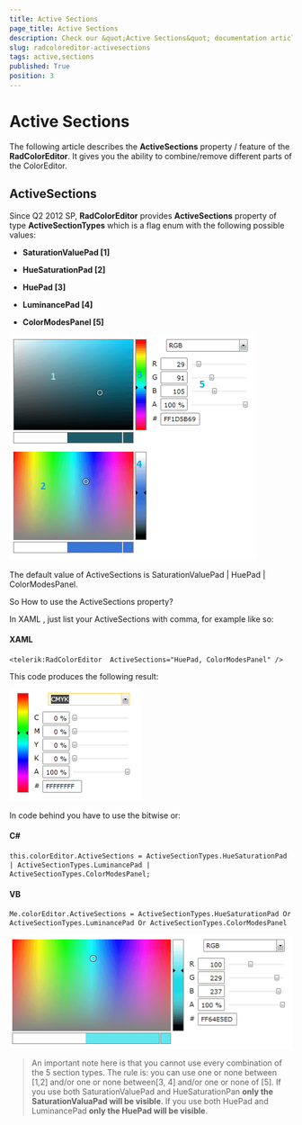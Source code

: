 ```yaml
---
title: Active Sections
page_title: Active Sections
description: Check our &quot;Active Sections&quot; documentation article for the RadColorEditor {{ site.framework_name }} control.
slug: radcoloreditor-activesections
tags: active,sections
published: True
position: 3
---
```


# Active Sections

The following article describes the __ActiveSections__ property / feature of the __RadColorEditor__. It gives you the ability to combine/remove different parts of the ColorEditor.

## ActiveSections

Since Q2 2012 SP, __RadColorEditor__ provides __ActiveSections__ property of type __ActiveSectionTypes__ which is a flag enum with the following possible values:        
			
* __SaturationValuePad [1]__

* __HueSaturationPad [2]__

* __HuePad [3]__

* __LuminancePad [4]__

* __ColorModesPanel [5]__

![active Sections](images/activeSections.png)

The default value of ActiveSections is SaturationValuePad | HuePad | ColorModesPanel.		

So How to use the ActiveSections property?		

In XAML , just list your ActiveSections with comma, for example like so:

#### XAML
    <telerik:RadColorEditor  ActiveSections="HuePad, ColorModesPanel" />
		
This code produces the following result:

![active Sections 2](images/activeSections2.png)
    
In code behind you have to use the bitwise or:

#### C#
    this.colorEditor.ActiveSections = ActiveSectionTypes.HueSaturationPad | ActiveSectionTypes.LuminancePad | ActiveSectionTypes.ColorModesPanel;
		
#### VB
    Me.colorEditor.ActiveSections = ActiveSectionTypes.HueSaturationPad Or ActiveSectionTypes.LuminancePad Or ActiveSectionTypes.ColorModesPanel		

![active Sections 3](images/activeSections3.png)

>An important note here is that you cannot use every combination of the 5 section types. The rule is: you can use one or none between [1,2] and/or one or none between[3, 4] and/or one or none of [5]. If you use both SaturationValuePad and HueSaturationPan __only the SaturationValuaPad will be visible__. If you use both HuePad and LuminancePad __only the HuePad will be visible__.
